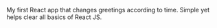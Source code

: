 My first React app that changes greetings according to time. Simple yet helps clear all basics of React JS.

